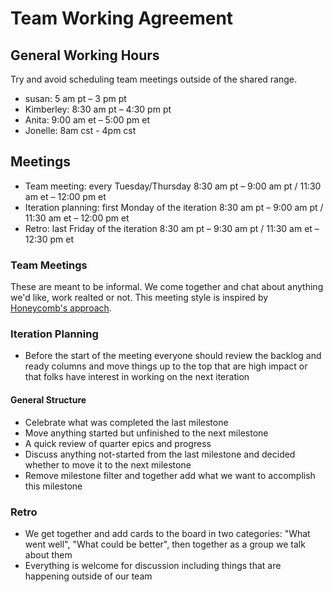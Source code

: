 # Team Working Agreement

## General Working Hours

Try and avoid scheduling team meetings outside of the shared range.

- susan: 5 am pt – 3 pm pt
- Kimberley: 8:30 am pt – 4:30 pm pt
- Anita: 9:00 am et – 5:00 pm et
- Jonelle: 8am cst - 4pm cst

## Meetings

- Team meeting: every Tuesday/Thursday 8:30 am pt – 9:00 am pt / 11:30 am et – 12:00 pm et
- Iteration planning: first Monday of the iteration 8:30 am pt – 9:00 am pt / 11:30 am et – 12:00 pm et
- Retro: last Friday of the iteration 8:30 am pt – 9:30 am pt / 11:30 am et – 12:30 pm et

### Team Meetings

These are meant to be informal. We come together and chat about anything we'd like, work realted or not.
This meeting style is inspired by [Honeycomb's approach](https://www.honeycomb.io/blog/standup-meetings-are-dead/).

### Iteration Planning

- Before the start of the meeting everyone should review the backlog and ready columns and move things
up to the top that are high impact or that folks have interest in working on the next iteration

#### General Structure

- Celebrate what was completed the last milestone
- Move anything started but unfinished to the next milestone
- A quick review of quarter epics and progress
- Discuss anything not-started from the last milestone and decided whether to move it to the next milestone
- Remove milestone filter and together add what we want to accomplish this milestone

### Retro

- We get together and add cards to the board in two categories: "What went well", "What could be better", then together as a group we talk about them
- Everything is welcome for discussion including things that are happening outside of our team
